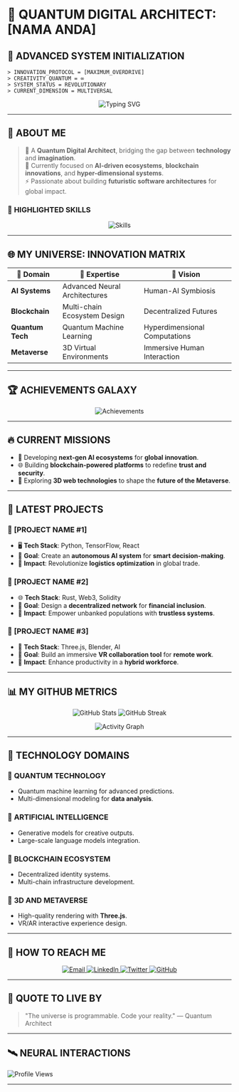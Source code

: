 # 🌌 **QUANTUM DIGITAL ARCHITECT**: [NAMA ANDA]

## 🔮 **ADVANCED SYSTEM INITIALIZATION**

```quantum-interface
> INNOVATION_PROTOCOL = [MAXIMUM_OVERDRIVE]
> CREATIVITY_QUANTUM = ∞
> SYSTEM_STATUS = REVOLUTIONARY
> CURRENT_DIMENSION = MULTIVERSAL
```

<div align="center">
  <img src="https://readme-typing-svg.herokuapp.com?font=Orbitron&size=30&duration=4000&color=00FFFF&center=true&vCenter=true&width=800&lines=Crafting+the+Future+of+Reality;Breaking+Boundaries,+One+Code+at+a+Time;Empowering+Tomorrow's+Technologies" alt="Typing SVG">
</div>

---

## 🚀 **ABOUT ME** 

> 🧠 A **Quantum Digital Architect**, bridging the gap between **technology** and **imagination**.  
> 🔭 Currently focused on **AI-driven ecosystems**, **blockchain innovations**, and **hyper-dimensional systems**.  
> ⚡ Passionate about building **futuristic software architectures** for global impact.

### 🌟 **HIGHLIGHTED SKILLS**

<p align="center">
  <img src="https://skillicons.dev/icons?i=python,rust,go,javascript,react,threejs,svelte,tensorflow,graphql,fastapi,kubernetes,docker,ai,deno,linux" alt="Skills"/>
</p>

---

## 🌐 **MY UNIVERSE: INNOVATION MATRIX**

| 🌌 Domain | 🧬 Expertise | 🔮 Vision |
|-----------|-------------|-----------|
| **AI Systems** | Advanced Neural Architectures | Human-AI Symbiosis |
| **Blockchain** | Multi-chain Ecosystem Design | Decentralized Futures |
| **Quantum Tech** | Quantum Machine Learning | Hyperdimensional Computations |
| **Metaverse** | 3D Virtual Environments | Immersive Human Interaction |

---

## 🏆 **ACHIEVEMENTS GALAXY**

<div align="center">
  <img src="https://github-profile-trophy.vercel.app/?username=yourusername&theme=radical&no-frame=true&row=2&column=4" alt="Achievements">
</div>

---

## 🔥 **CURRENT MISSIONS**

- 🚀 Developing **next-gen AI ecosystems** for **global innovation**.
- 🌐 Building **blockchain-powered platforms** to redefine **trust and security**.
- 🎨 Exploring **3D web technologies** to shape the **future of the Metaverse**.

---

## 🎯 **LATEST PROJECTS**

### 🔷 **[PROJECT NAME #1]**
- 🖥️ **Tech Stack**: Python, TensorFlow, React
- 📌 **Goal**: Create an **autonomous AI system** for **smart decision-making**.
- 🌟 **Impact**: Revolutionize **logistics optimization** in global trade.

### 🔷 **[PROJECT NAME #2]**
- 🌐 **Tech Stack**: Rust, Web3, Solidity
- 📌 **Goal**: Design a **decentralized network** for **financial inclusion**.
- 🌟 **Impact**: Empower unbanked populations with **trustless systems**.

### 🔷 **[PROJECT NAME #3]**
- 🧠 **Tech Stack**: Three.js, Blender, AI
- 📌 **Goal**: Build an immersive **VR collaboration tool** for **remote work**.
- 🌟 **Impact**: Enhance productivity in a **hybrid workforce**.

---

## 📊 **MY GITHUB METRICS**

<p align="center">
  <img src="https://github-readme-stats.vercel.app/api?username=yourusername&show_icons=true&theme=radical" alt="GitHub Stats"/>
  <img src="https://streak-stats.demolab.com/?user=yourusername&theme=radical" alt="GitHub Streak"/>
</p>

<p align="center">
  <img src="https://github-readme-activity-graph.vercel.app/graph?username=yourusername&theme=radical" alt="Activity Graph"/>
</p>

---

## 🌟 **TECHNOLOGY DOMAINS**

### 🔬 **QUANTUM TECHNOLOGY**
- Quantum machine learning for advanced predictions.
- Multi-dimensional modeling for **data analysis**.

### 🤖 **ARTIFICIAL INTELLIGENCE**
- Generative models for creative outputs.
- Large-scale language models integration.

### 💾 **BLOCKCHAIN ECOSYSTEM**
- Decentralized identity systems.
- Multi-chain infrastructure development.

### 🎨 **3D AND METAVERSE**
- High-quality rendering with **Three.js**.
- VR/AR interactive experience design.

---

## 🌈 **HOW TO REACH ME**

<p align="center">
  <a href="mailto:quantum.innovator@future.dev">
    <img alt="Email" src="https://img.shields.io/badge/Email-Futuristic-blueviolet?style=for-the-badge&logo=gmail&logoColor=white" />
  </a>
  <a href="https://linkedin.com/in/yourusername">
    <img alt="LinkedIn" src="https://img.shields.io/badge/LinkedIn-Quantum-blue?style=for-the-badge&logo=linkedin&logoColor=white" />
  </a>
  <a href="https://twitter.com/yourusername">
    <img alt="Twitter" src="https://img.shields.io/badge/Twitter-Innovation%20Flow-cyan?style=for-the-badge&logo=twitter&logoColor=white" />
  </a>
  <a href="https://github.com/yourusername">
    <img alt="GitHub" src="https://img.shields.io/badge/GitHub-Universe-black?style=for-the-badge&logo=github&logoColor=white" />
  </a>
</p>

---

## 💬 **QUOTE TO LIVE BY**

> "The universe is programmable. Code your reality."
> — Quantum Architect

---

## 🛰️ **NEURAL INTERACTIONS**

![Profile Views](https://komarev.com/ghpvc/?username=yourusername&color=purple&style=plastic&label=Neural+Interactions)

---

